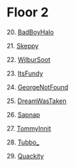 # Floor 2

20\. [BadBoyHalo](floor2/BadBoyHalo)

21\. [Skeppy](floor2/Skeppy)

22\. [WilburSoot](floor2/WilburSoot)

23\. [ItsFundy](floor2/ItsFundy)

24\. [GeorgeNotFound](floor2/GeorgeNotFound)

25\. [DreamWasTaken](floor2/DreamWasTaken)

26\. [Sapnap](floor2/Sapnap)

27\. [TommyInnit](floor2/TommyInnit)

28\. [Tubbo_](floor2/Tubbo_)

29\. [Quackity](floor2/Quackity)